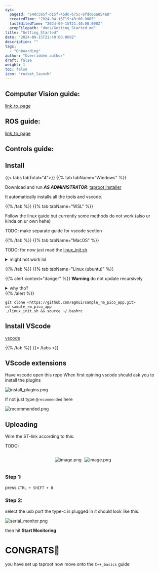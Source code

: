 ```yaml
---
sys:
  pageId: "54dc585f-d15f-45d0-b75c-8fdc66a854a8"
  createdTime: "2024-04-16T19:43:00.000Z"
  lastEditedTime: "2024-09-15T21:40:00.000Z"
  propFilepath: "docs/Getting_Started.md"
title: "Getting_Started"
date: "2024-09-15T21:40:00.000Z"
description: ""
tags:
  - "Onboarding"
author: "Overridden author"
draft: false
weight: 1
toc: false
icon: "rocket_launch"
---
```


## Computer Vision guide:

[link_to_page](86d45bc0-388b-4d26-8848-44f255f73d0e)

## ROS guide:

[link_to_page](3c76c1de-ec8f-46d6-8b0a-294005edc2d5)

## Controls guide:

## Install

{{< tabs tabTotal="4">}}
{{% tab tabName="Windows" %}}

Download and run _**AS ADMINISTRATOR**_: [taproot installer](https://github.com/Thornbots/TeachingFreshies/releases/tag/1.0)

It automatically installs all the tools and vscode.

{{% /tab %}}
{{% tab tabName="WSL" %}}

Follow the linux guide but currently some methods do not work (also ur kinda on ur own hehe)

TODO: make separate guide for vscode section

{{% /tab %}}
{{% tab tabName="MacOS" %}}

TODO: for now just read the [linux_init.sh](https://github.com/agmui/sample_rm_pico_app/blob/main/linux_init.sh)

<details>
<summary>might not work lol</summary>

`brew install libusb pkg-config`

Next install: [vscode](https://code.visualstudio.com/Download)

</details>

{{% /tab %}}
{{% tab tabName="Linux (ubuntu)" %}}

{{% alert context="danger" %}}
**Warning** do not update recursively
<details>
<summary>why tho?</summary>
There are some submodules that may go on for a while (like tinyusb) and I highly
recommend you don't need to get them.
If you want to see what submodules I update just look in `linux_init.sh`
</details>
{{% /alert %}}

```shell
git clone <https://github.com/agmui/sample_rm_pico_app.git>
cd sample_rm_pico_app
./linux_init.sh && source ~/.bashrc
```

## Install VScode

[vscode](https://code.visualstudio.com/Download)

{{% /tab %}}
{{< /tabs >}}

## VScode extensions

Have vscode open this repo
When first opining vscode should ask you to install the plugins

![install_plugins.png](https://prod-files-secure.s3.us-west-2.amazonaws.com/d518164a-d88e-44d1-a4ee-3adb3bd8bce0/89bd30f0-1825-4e77-867b-0a41ce370880/install_plugins.png?X-Amz-Algorithm=AWS4-HMAC-SHA256&X-Amz-Content-Sha256=UNSIGNED-PAYLOAD&X-Amz-Credential=ASIAZI2LB466XRFB3CPU%2F20250308%2Fus-west-2%2Fs3%2Faws4_request&X-Amz-Date=20250308T090137Z&X-Amz-Expires=3600&X-Amz-Security-Token=IQoJb3JpZ2luX2VjEBAaCXVzLXdlc3QtMiJIMEYCIQDkCAuLmR4OpFI%2B13nnxN1RmnOdwf99TLvYkY0Q1KpKlAIhAIuoUnuRMeVhjjXjhtB3xUVev13uJLnkUohfw8DMFyq6Kv8DCFgQABoMNjM3NDIzMTgzODA1Igxt23E1teln2paNi0cq3ANiS5FpaxR%2BNnw89DcjG9ns6bbGVeUi%2BEpyw1ngHovNrimXn211Zt4P1Cq8oIAzC5APJpLvvvrUmxlK4QjnkArAX%2Bz1M0kqi6FmuvOsQaFDlyT%2BibDPQvV1QLEHbK9skow3hZwElJJzHZvSBHoyWkEG38IdIC%2FjjP6GEm4xHZqCtQlkNDP6TywmDNk7ZRL1q5QJNzs4qOq%2FkCMRcGOXz7Be7SAfuOqzwyhQayVpxnUA1aTO2unitpEHuxU61jQUUR90fbmX8yRyZ%2FV6xuvB%2FXYnDcdQiAxjpAVq%2F3GrzFRFpqoLPftbE8DnBBtH8fglDxtsy86chKTimNVv3yndqI8nard0XDmq2C65Co0GtP8jJ%2FdpO50qvW7SppeAW5PvLEQHNrkn6EOpJPqxYcAE7CC2eRgH6F2AOG8SG5NFfIEj%2BywgMUJmQX4sJf1lAv%2F7p4u411aZ2uwH07UTHMZJUNfdDXQzJ5QsvgFSlWrMbNr7zKNJMJ%2Bisih7%2BI3tXmd3ME9o4OiH8Y3OddnD3Z7qPpCB6Yjk1EHvKYnGMdCKWwSGPVo3OnZOaassnRW7dJl6Y0EWJNs4FBQAi2czftOju4c3JKXlxS%2BdHLuPLhzc4k3LRgzPo9FlqPFQe3WokzCl4K%2B%2BBjqkAX5%2Fyf%2F%2FC0VB5k9B9ecTEWmufhMJZ47TUZ%2BwujPvqwKN%2Fznz1EAqY58j9TAvvaoZwvuyons6tfcjkLzFTRU5B%2FMsg0c1BRFmGnFvQ4NppUX6zVRAzlcUIJIIe6LaIlVxzBYDFeT9kZABFUgkhnb7I6%2BlTyj3ZwUZfpIhLsP5twrBZmMoBj7WSSKlLac54yj6i%2B%2BOS3dJGd%2BnzI5BPj7Hg2NQrK7%2B&X-Amz-Signature=ebea5dcbc10f912d2b13c0518b7fa62e1f73148e4847fbd8fda7e762f0bfac20&X-Amz-SignedHeaders=host&x-id=GetObject)

If not just type `@recommended` here  

![recommended.png](https://prod-files-secure.s3.us-west-2.amazonaws.com/d518164a-d88e-44d1-a4ee-3adb3bd8bce0/61e661e9-5d85-4dfc-be0d-8d2097a5e793/recommended.png?X-Amz-Algorithm=AWS4-HMAC-SHA256&X-Amz-Content-Sha256=UNSIGNED-PAYLOAD&X-Amz-Credential=ASIAZI2LB466XRFB3CPU%2F20250308%2Fus-west-2%2Fs3%2Faws4_request&X-Amz-Date=20250308T090137Z&X-Amz-Expires=3600&X-Amz-Security-Token=IQoJb3JpZ2luX2VjEBAaCXVzLXdlc3QtMiJIMEYCIQDkCAuLmR4OpFI%2B13nnxN1RmnOdwf99TLvYkY0Q1KpKlAIhAIuoUnuRMeVhjjXjhtB3xUVev13uJLnkUohfw8DMFyq6Kv8DCFgQABoMNjM3NDIzMTgzODA1Igxt23E1teln2paNi0cq3ANiS5FpaxR%2BNnw89DcjG9ns6bbGVeUi%2BEpyw1ngHovNrimXn211Zt4P1Cq8oIAzC5APJpLvvvrUmxlK4QjnkArAX%2Bz1M0kqi6FmuvOsQaFDlyT%2BibDPQvV1QLEHbK9skow3hZwElJJzHZvSBHoyWkEG38IdIC%2FjjP6GEm4xHZqCtQlkNDP6TywmDNk7ZRL1q5QJNzs4qOq%2FkCMRcGOXz7Be7SAfuOqzwyhQayVpxnUA1aTO2unitpEHuxU61jQUUR90fbmX8yRyZ%2FV6xuvB%2FXYnDcdQiAxjpAVq%2F3GrzFRFpqoLPftbE8DnBBtH8fglDxtsy86chKTimNVv3yndqI8nard0XDmq2C65Co0GtP8jJ%2FdpO50qvW7SppeAW5PvLEQHNrkn6EOpJPqxYcAE7CC2eRgH6F2AOG8SG5NFfIEj%2BywgMUJmQX4sJf1lAv%2F7p4u411aZ2uwH07UTHMZJUNfdDXQzJ5QsvgFSlWrMbNr7zKNJMJ%2Bisih7%2BI3tXmd3ME9o4OiH8Y3OddnD3Z7qPpCB6Yjk1EHvKYnGMdCKWwSGPVo3OnZOaassnRW7dJl6Y0EWJNs4FBQAi2czftOju4c3JKXlxS%2BdHLuPLhzc4k3LRgzPo9FlqPFQe3WokzCl4K%2B%2BBjqkAX5%2Fyf%2F%2FC0VB5k9B9ecTEWmufhMJZ47TUZ%2BwujPvqwKN%2Fznz1EAqY58j9TAvvaoZwvuyons6tfcjkLzFTRU5B%2FMsg0c1BRFmGnFvQ4NppUX6zVRAzlcUIJIIe6LaIlVxzBYDFeT9kZABFUgkhnb7I6%2BlTyj3ZwUZfpIhLsP5twrBZmMoBj7WSSKlLac54yj6i%2B%2BOS3dJGd%2BnzI5BPj7Hg2NQrK7%2B&X-Amz-Signature=11f81230f99a4623d783c4d45fe6df47d085cc07c92455fb518b39db0a1f4126&X-Amz-SignedHeaders=host&x-id=GetObject)

## Uploading

Wire the ST-link according to this:

TODO:

<div style="display: flex;flex-direction: row; column-gap:10px; max-width: 630px;justify-content: center;">
<div>

![image.png](https://prod-files-secure.s3.us-west-2.amazonaws.com/d518164a-d88e-44d1-a4ee-3adb3bd8bce0/210ecb78-1116-4d7b-b9b7-2292f66fa2c2/image.png?X-Amz-Algorithm=AWS4-HMAC-SHA256&X-Amz-Content-Sha256=UNSIGNED-PAYLOAD&X-Amz-Credential=ASIAZI2LB466W75LNE3W%2F20250308%2Fus-west-2%2Fs3%2Faws4_request&X-Amz-Date=20250308T090143Z&X-Amz-Expires=3600&X-Amz-Security-Token=IQoJb3JpZ2luX2VjEBEaCXVzLXdlc3QtMiJGMEQCIHUa4tSvZFOXiUo2Uly%2FRrH8Pn2OLEp1nr0tLdrXm9eKAiB%2BrxuWCuNYoHf7M3zKa5ffJEOmLnWtqOWbbMrVVglw3Sr%2FAwhaEAAaDDYzNzQyMzE4MzgwNSIMdytjvCNUC1m5WicqKtwDFkaM5BQLuKzI8alHCqpx%2BvhhJVFV3%2F92VfyVMYOHeVmzjxFBYkP1HIAZJvYOCj7Qe0gOYlI%2FapY4KtX1TKxQ%2Flq9ux8P70ftSr0UG9sm4C%2BPe4BMMU7zxhQBZ2FtJK9wFyioANXPYJ7U8ow79U4415z52AoXCvYp8secIequOchQEu%2FMPdy05a%2FaM14aO%2FXz%2BaZkgNubxOVGeCvLJBlMxwm6tYRZMt5Y1%2FPu4qctVTqN6HOXw4Rv3ee4iUuNqJZlWVblYmL5F%2BxjVKhi3Ij14OTYUjdj5%2B5GSdl14JTYuROAjfkAdW%2FijgtG1Hr9LQ1ZVPs%2FkM9N%2FjhezZYrh7PcZAPm%2FBYWlftWNTAzW4kyFuaL45p6d0akJ8SVoKtCVKo2atfHHy5U9Fwq1f8BYl3PdbtuYWvf1KRIC9z%2FFfVo5lf3Q0QxVcS9qZETXK8KKceEFO6J9XNYBfcqNDI32kbnyyqdZbtUnUa5kMHb%2BSuq8uAlKrUDJ7kd7GClq4c7CEt3N%2FXylnDN%2BZQwlwP8P9h7TI60nt%2BaGz8Pru6QFxN4PSKA2eRgybF96f4UPgoq4yZxK7mUCqbwVzwJk%2BbzbkH3o8fzjsPexaC4d3jQsIRMB7KNaWsvh9W86oSA69Awio6wvgY6pgEYZ8HYb5IlqU62MI5MiGI7wjvjXPHXSI51%2F7ui%2B2JIBda6Tf0GxXo1sDLs4X1f6TI8OYdpqVp6N8LFLkd6r5ULvMJpgVNiAUlWOtwp6p8aSwxpdIhyYIw8j19YMyjcCSEMUnYYjPPnNrEqv8BTT%2FkGe4hMMTHN5iFx3PF%2F3BqFyikb5B6rF%2FXIPIGUcATyhNJBUCyosT1gw9yAEkTqeMaly6jqn1cv&X-Amz-Signature=efd8128d3a45b498f5c5232ef57622989ad738083dd74030b4441e61c5ea8a16&X-Amz-SignedHeaders=host&x-id=GetObject)

</div>
<div>

![image.png](https://prod-files-secure.s3.us-west-2.amazonaws.com/d518164a-d88e-44d1-a4ee-3adb3bd8bce0/33a0fd0f-8ca6-4a86-8e09-26e95ded1fff/image.png?X-Amz-Algorithm=AWS4-HMAC-SHA256&X-Amz-Content-Sha256=UNSIGNED-PAYLOAD&X-Amz-Credential=ASIAZI2LB4663BGD5WM5%2F20250308%2Fus-west-2%2Fs3%2Faws4_request&X-Amz-Date=20250308T090143Z&X-Amz-Expires=3600&X-Amz-Security-Token=IQoJb3JpZ2luX2VjEBAaCXVzLXdlc3QtMiJIMEYCIQCNC9gK9KFrHzYBkrq4lmpaYyYkh5FGb6%2B8ALe%2FaBVAMwIhAKit4aHKiamaaYVLLZR7Oa0im2eHEC7nEP5n08AGc8D3Kv8DCFgQABoMNjM3NDIzMTgzODA1Igy%2Bzuqo6lNuaBGJdVsq3AM3gCiPr5QmwD%2BL%2FyKbdGEcwiBh9Bg0LD1v2FXPdNS29Mtz640wt2BMWuMpI6shHva%2Bk%2B6Qbin0vFFnYfNS6sXJsE%2FVsqc0bxVK92BUMVyb40jfbDIK50%2Fl0vNYKF6QH8geBYcyAwLkKIen0c24nNDYjC6B7O8F54o48ng0ziHqj9lc390RhD0KgtlkeRAEu%2F%2FY3m3L4HT%2FEIlRaSUKEQaoRK7TLvXb5Ip%2FuM4I%2FH%2F%2BY3QUBW3zMVYOgRgHVZ3zDP%2B7054jSGzqzwEQSvwiNVa63zAYehIiD2aT9lQsTK9zZzQQGhxaGAyqg5E9EcKsGMp3qli9LA8KlxoY8hRniwagupBRRu4AgRRnz5atHJ95XR0Ca0eU%2B%2BeWcnbeLyA7M9nJyhvXzNPytmyymoR3RENhj50UY3NEF4BhOO6KZggE8LGUnqerqUJXKBxA9LojtpjRDl8uegzDkTTTWmOfFW1YTinGFTtRX6F7n4WJc2BWfYesm1FjO1EGwfBT5uNJK9PueHWsQCZYWJj8gx%2Bt6bwLP7ZUQ%2BmaHZjfpx5bf8U%2B3MIsc6wIZ5zoPwAJyHqXk7ECAovtz66PPSm3uAosbEu4J6Jfw3N1OnFsifUJzJntGxQNphFDnUcwnN8fkTDg4K%2B%2BBjqkAca7iTXdVfCIQKSzrKvrKFbS7XXH3nfBCKynBxVJtXgk0Own%2FcS0uDRQH588FWIABPSYSX%2BDgIpn82Ss%2FJ%2FxP8q2SWe09IT8zoHtvifOhW5INNzJ1nl9VyPzRijfzZOx1iXT0xXehxdbCDR1xLAlUyVTM52Blc5w9OMWuFC9zgnllF6iqtPgZSWkDBmNsfUWL18soqA60ugl2VhQ9FXRZBucmJbZ&X-Amz-Signature=915f47aead2d7a59b8257accf4d159e6c681e60199fea0910a0171df15fd7aa5&X-Amz-SignedHeaders=host&x-id=GetObject)

</div>
</div>

### Step 1:

press `CTRL + SHIFT + B`

### Step 2:

select the usb port the type-c is plugged in it should look like this:

![serial_monitor.png](https://prod-files-secure.s3.us-west-2.amazonaws.com/d518164a-d88e-44d1-a4ee-3adb3bd8bce0/f03f4774-05d4-4393-b6a0-d5efb6d315ab/serial_monitor.png?X-Amz-Algorithm=AWS4-HMAC-SHA256&X-Amz-Content-Sha256=UNSIGNED-PAYLOAD&X-Amz-Credential=ASIAZI2LB466XRFB3CPU%2F20250308%2Fus-west-2%2Fs3%2Faws4_request&X-Amz-Date=20250308T090137Z&X-Amz-Expires=3600&X-Amz-Security-Token=IQoJb3JpZ2luX2VjEBAaCXVzLXdlc3QtMiJIMEYCIQDkCAuLmR4OpFI%2B13nnxN1RmnOdwf99TLvYkY0Q1KpKlAIhAIuoUnuRMeVhjjXjhtB3xUVev13uJLnkUohfw8DMFyq6Kv8DCFgQABoMNjM3NDIzMTgzODA1Igxt23E1teln2paNi0cq3ANiS5FpaxR%2BNnw89DcjG9ns6bbGVeUi%2BEpyw1ngHovNrimXn211Zt4P1Cq8oIAzC5APJpLvvvrUmxlK4QjnkArAX%2Bz1M0kqi6FmuvOsQaFDlyT%2BibDPQvV1QLEHbK9skow3hZwElJJzHZvSBHoyWkEG38IdIC%2FjjP6GEm4xHZqCtQlkNDP6TywmDNk7ZRL1q5QJNzs4qOq%2FkCMRcGOXz7Be7SAfuOqzwyhQayVpxnUA1aTO2unitpEHuxU61jQUUR90fbmX8yRyZ%2FV6xuvB%2FXYnDcdQiAxjpAVq%2F3GrzFRFpqoLPftbE8DnBBtH8fglDxtsy86chKTimNVv3yndqI8nard0XDmq2C65Co0GtP8jJ%2FdpO50qvW7SppeAW5PvLEQHNrkn6EOpJPqxYcAE7CC2eRgH6F2AOG8SG5NFfIEj%2BywgMUJmQX4sJf1lAv%2F7p4u411aZ2uwH07UTHMZJUNfdDXQzJ5QsvgFSlWrMbNr7zKNJMJ%2Bisih7%2BI3tXmd3ME9o4OiH8Y3OddnD3Z7qPpCB6Yjk1EHvKYnGMdCKWwSGPVo3OnZOaassnRW7dJl6Y0EWJNs4FBQAi2czftOju4c3JKXlxS%2BdHLuPLhzc4k3LRgzPo9FlqPFQe3WokzCl4K%2B%2BBjqkAX5%2Fyf%2F%2FC0VB5k9B9ecTEWmufhMJZ47TUZ%2BwujPvqwKN%2Fznz1EAqY58j9TAvvaoZwvuyons6tfcjkLzFTRU5B%2FMsg0c1BRFmGnFvQ4NppUX6zVRAzlcUIJIIe6LaIlVxzBYDFeT9kZABFUgkhnb7I6%2BlTyj3ZwUZfpIhLsP5twrBZmMoBj7WSSKlLac54yj6i%2B%2BOS3dJGd%2BnzI5BPj7Hg2NQrK7%2B&X-Amz-Signature=8a46c327928402176736b179e26a6bdef7b9a6ac9e8fee8e1fdbb751f3d615fc&X-Amz-SignedHeaders=host&x-id=GetObject)

then hit **Start Monitoring**

# CONGRATS🎉

you have set up taproot now move onto the `C++_basics` guide
